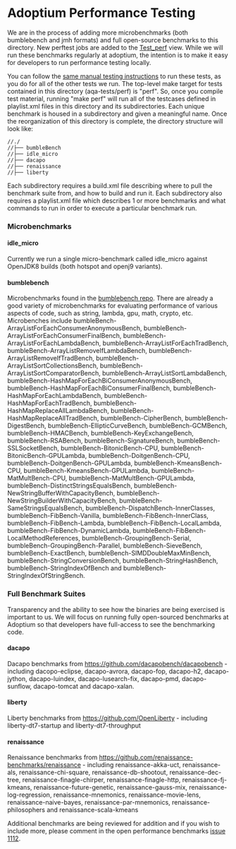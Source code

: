 
<!--
Licensed under the Apache License, Version 2.0 (the "License");
you may not use this file except in compliance with the License.
You may obtain a copy of the License at

[1]https://www.apache.org/licenses/LICENSE-2.0

Unless required by applicable law or agreed to in writing, software
distributed under the License is distributed on an "AS IS" BASIS,
WITHOUT WARRANTIES OR CONDITIONS OF ANY KIND, either express or implied.
See the License for the specific language governing permissions and
-->

# Adoptium Performance Testing

We are in the process of adding more microbenchmarks (both bumblebench and jmh formats) and full open-source benchmarks to this directory. New perftest jobs are added to the [Test_perf](https://ci.adoptopenjdk.net/view/Test_perf/) view.  While we will run these benchmarks regularly at adoptium, the intention is to make it easy for developers to run performance testing locally.  

You can follow the [same manual testing instructions](https://github.com/adoptium/aqa-tests/blob/master/doc/userGuide.md#local-testing-via-make-targets-on-the-commandline) to run these tests, as you do for all of the other tests we run.  The top-level make target for tests contained in this directory (aqa-tests/perf) is "perf".  So, once you compile test material, running "make perf" will run all of the testcases defined in playlist.xml files in this directory and its subdirectories.  Each unique benchmark is housed in a 
subdirectory and given a meaningful name.  Once the reorganization of this directory is complete, the directory structure will look like:

```
//./
//├── bumbleBench
//├── idle_micro
//├── dacapo
//├── renaissance
//├── liberty

```
Each subdirectory requires a build.xml file describing where to pull the benchmark suite from, and how to build and run it.  Each subdirectory also requires a playlist.xml file which describes 1 or more benchmarks and what commands to run in order to execute a particular benchmark run.

### Microbenchmarks
#### idle_micro
Currently we run a single micro-benchmark called idle_micro against OpenJDK8 builds (both hotspot and openj9 variants).  

#### bumblebench  
Microbenchmarks found in the [bumblebench repo](https://github.com/adoptium/bumblebench).  There are already a good variety of microbenchmarks for evaluating performance of various aspects of code, such as string, lambda, gpu, math, crypto, etc.  Microbenches include bumbleBench-ArrayListForEachConsumerAnonymousBench, bumbleBench-ArrayListForEachConsumerFinalBench, bumbleBench-ArrayListForEachLambdaBench, bumbleBench-ArrayListForEachTradBench, bumbleBench-ArrayListRemoveIfLambdaBench, bumbleBench-ArrayListRemoveIfTradBench, bumbleBench-ArrayListSortCollectionsBench, bumbleBench-ArrayListSortComparatorBench, bumbleBench-ArrayListSortLambdaBench, bumbleBench-HashMapForEachBiConsumerAnonymousBench, bumbleBench-HashMapForEachBiConsumerFinalBench, bumbleBench-HashMapForEachLambdaBench, bumbleBench-HashMapForEachTradBench, bumbleBench-HashMapReplaceAllLambdaBench, bumbleBench-HashMapReplaceAllTradBench, bumbleBench-CipherBench, bumbleBench-DigestBench, bumbleBench-EllipticCurveBench, bumbleBench-GCMBench, bumbleBench-HMACBench, bumbleBench-KeyExchangeBench, bumbleBench-RSABench, bumbleBench-SignatureBench, bumbleBench-SSLSocketBench, bumbleBench-BitonicBench-CPU, bumbleBench-BitonicBench-GPULambda, bumbleBench-DoitgenBench-CPU, bumbleBench-DoitgenBench-GPULambda, bumbleBench-KmeansBench-CPU, bumbleBench-KmeansBench-GPULambda, bumbleBench-MatMultBench-CPU, bumbleBench-MatMultBench-GPULambda, bumbleBench-DistinctStringsEqualsBench, bumbleBench-NewStringBufferWithCapacityBench, bumbleBench-NewStringBuilderWithCapacityBench, bumbleBench-SameStringsEqualsBench, bumbleBench-DispatchBench-InnerClasses, bumbleBench-FibBench-Vanilla, bumbleBench-FibBench-InnerClass, bumbleBench-FibBench-Lambda, bumbleBench-FibBench-LocalLambda, bumbleBench-FibBench-DynamicLambda, bumbleBench-FibBench-LocalMethodReferences, bumbleBench-GroupingBench-Serial, bumbleBench-GroupingBench-Parallel, bumbleBench-SieveBench, bumbleBench-ExactBench, bumbleBench-SIMDDoubleMaxMinBench, bumbleBench-StringConversionBench, bumbleBench-StringHashBench, bumbleBench-StringIndexOfBench and bumbleBench-StringIndexOfStringBench.

### Full Benchmark Suites
Transparency and the ability to see how the binaries are being exercised is important to us.  We will focus on running fully open-sourced benchmarks at Adoptium so that developers have full-access to see the benchmarking code.  

#### dacapo
Dacapo benchmarks from https://github.com/dacapobench/dacapobench - including dacopo-eclipse, dacapo-avrora, dacapo-fop, dacapo-h2, dacapo-jython, dacapo-luindex, dacapo-lusearch-fix, dacapo-pmd, dacapo-sunflow, dacapo-tomcat and dacapo-xalan.

#### liberty
Liberty benchmarks from https://github.com/OpenLiberty - including liberty-dt7-startup and liberty-dt7-throughput

#### renaissance
Renaissance benchmarks from https://github.com/renaissance-benchmarks/renaissance - including renaissance-akka-uct, renaissance-als, renaissance-chi-square, renaissance-db-shootout, renaissance-dec-tree, renaissance-finagle-chirper, renaissance-finagle-http, renaissance-fj-kmeans, renaissance-future-genetic, renaissance-gauss-mix, renaissance-log-regression, renaissance-mnemonics, renaissance-movie-lens, renaissance-naive-bayes, renaissance-par-mnemonics, renaissance-philosophers and renaissance-scala-kmeans

Additional benchmarks are being reviewed for addition and if you wish to include more, please comment in the open performance benchmarks [issue 1112](https://github.com/adoptium/aqa-tests/issues/1112).

